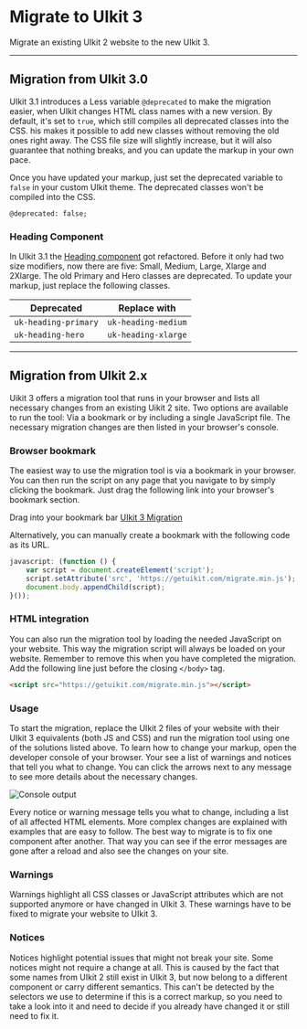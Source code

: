 # Migrate to UIkit 3

<p class="uk-text-lead">Migrate an existing UIkit 2 website to the new UIkit 3.</p>

***

## Migration from UIkit 3.0

UIkit 3.1 introduces a Less variable `@deprecated` to make the migration easier, when UIkit changes HTML class names with a new version. By default, it's set to `true`, which still compiles all deprecated classes into the CSS. his makes it possible to add new classes without removing the old ones right away. The CSS file size will slightly increase, but it will also guarantee that nothing breaks, and you can update the markup in your own pace.

Once you have updated your markup, just set the deprecated variable to `false` in your custom UIkit theme. The deprecated classes won't be compiled into the CSS.

```
@deprecated: false;
```

### Heading Component

In UIkit 3.1 the [Heading component](heading#size-modifiers) got refactored. Before it only had two size modifiers, now there are five: Small, Medium, Large, Xlarge and 2Xlarge. The old Primary and Hero classes are deprecated. To update your markup, just replace the following classes. 

| Deprecated           | Replace with        |
|----------------------|---------------------|
| `uk-heading-primary` | `uk-heading-medium` |
| `uk-heading-hero`    | `uk-heading-xlarge` |

***

## Migration from UIkit 2.x

Uikit 3 offers a migration tool that runs in your browser and lists all necessary changes from an existing Uikit 2 site. Two options are available to run the tool: Via a bookmark or by including a single JavaScript file. The necessary migration changes are then listed in your browser's console.

### Browser bookmark

The easiest way to use the migration tool is via a bookmark in your browser. You can then run the script on any page that you navigate to by simply clicking the bookmark. Just drag the following link into your browser's bookmark section.

Drag into your bookmark bar <span uk-icon="icon: arrow-right"></span> <a class="uk-button uk-button-primary" href="javascript: (function () { var script = document.createElement('script'); script.setAttribute('src', 'https://getuikit.com/migrate.min.js'); document.body.appendChild(script); }());">UIkit 3 Migration</a>

Alternatively, you can manually create a bookmark with the following code as its URL.

```js
javascript: (function () {
    var script = document.createElement('script');
    script.setAttribute('src', 'https://getuikit.com/migrate.min.js');
    document.body.appendChild(script);
}());
```

### HTML integration

You can also run the migration tool by loading the needed JavaScript on your website. This way the migration script will always be loaded on your website. Remember to remove this when you have completed the migration. Add the following line just before the closing `</body>` tag.

```html
<script src="https://getuikit.com/migrate.min.js"></script>
```

### Usage

To start the migration, replace the UIkit 2 files of your website with their UIkit 3 equivalents (both JS and CSS) and run the migration tool using one of the solutions listed above. To learn how to change your markup, open the developer console of your browser. Your see a list of warnings and notices that tell you what to change. You can click the arrows next to any message to see more details about the necessary changes.

![Console output](images/migration-console.gif)

Every notice or warning message tells you what to change, including a list of all affected HTML elements. More complex changes are explained with examples that are easy to follow. The best way to migrate is to fix one component after another. That way you can see if the error messages are gone after a reload and also see the changes on your site.

### Warnings

Warnings highlight all CSS classes or JavaScript attributes which are not supported anymore or have changed in UIkit 3. These warnings have to be fixed to migrate your website to UIkit 3.

### Notices

Notices highlight potential issues that might not break your site. Some notices might not require a change at all. This is caused by the fact that some names from UIkit 2 still exist in UIkit 3, but now belong to a different component or carry different semantics. This can't be detected by the selectors we use to determine if this is a correct markup, so you need to take a look into it and need to decide if you already have changed it or still need to fix it.
